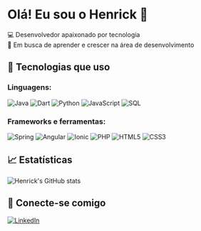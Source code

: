 # Olá! Eu sou o Henrick 👋

💻 Desenvolvedor apaixonado por tecnologia  
🚀 Em busca de aprender e crescer na área de desenvolvimento

## 🚀 Tecnologias que uso

### Linguagens:
![Java](https://img.shields.io/badge/Java-007396?logo=java&logoColor=white)
![Dart](https://img.shields.io/badge/Dart-0175C2?logo=dart&logoColor=white)
![Python](https://img.shields.io/badge/Python-3776AB?logo=python&logoColor=white)
![JavaScript](https://img.shields.io/badge/JavaScript-F7DF1E?logo=javascript&logoColor=black)
![SQL](https://img.shields.io/badge/SQL-336791?logo=postgresql&logoColor=white)

### Frameworks e ferramentas:
![Spring](https://img.shields.io/badge/Spring-6DB33F?logo=spring&logoColor=white)
![Angular](https://img.shields.io/badge/Angular-DD0031?logo=angular&logoColor=white)
![Ionic](https://img.shields.io/badge/Ionic-3880FF?logo=ionic&logoColor=white)
![PHP](https://img.shields.io/badge/PHP-777BB4?logo=php&logoColor=white)
![HTML5](https://img.shields.io/badge/HTML5-E34F26?logo=html5&logoColor=white)
![CSS3](https://img.shields.io/badge/CSS3-1572B6?logo=css3&logoColor=white)


## 📈 Estatísticas
![Henrick's GitHub stats](https://github-readme-stats.vercel.app/api?username=HenrickSilva04&show_icons=true&theme=tokyonight)

## 🔗 Conecte-se comigo
[![LinkedIn](https://img.shields.io/badge/LinkedIn-blue?logo=linkedin&logoColor=white)](https://www.linkedin.com/in/henrick-silva-ab47a9260)
